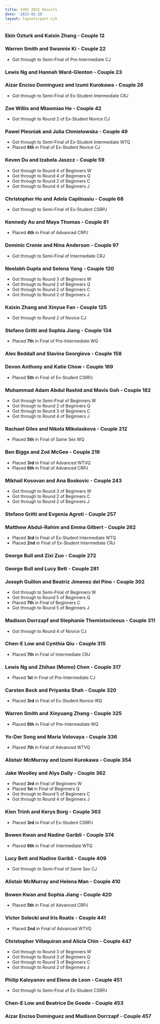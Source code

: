 ```yaml
---
title: IVDC 2022 Results
date: '2022-02-26'
layout: layouts/post.njk
---
```



### Ekin Ozturk and Kaixin Zhang - Couple 12

### Warren Smith and Swannie Ki - Couple 22
 - Got through to Semi-Final of Pre-Intermediate CJ

### Lewis Ng and Hannah Ward-Glenton - Couple 23

### Aizar Enciso Dominguez and Izumi Kurokawa - Couple 26
 - Got through to Semi-Final of Ex-Student Intermediate CRJ

### Zoe Willis and Miaomiao He - Couple 42
 - Got through to Round 2 of Ex-Student Novice CJ

### Pawel Plesniak and Julia Chmielowska - Couple 49
 - Got through to Semi-Final of Ex-Student Intermediate WTQ
 - Placed **6th** in Final of Ex-Student Novice CJ

### Keven Du and Izabela Jaszcz - Couple 59
 - Got through to Round 4 of Beginners W
 - Got through to Round 4 of Beginners Q
 - Got through to Round 2 of Beginners C
 - Got through to Round 4 of Beginners J

### Christopher Ho and Adela Capilnasiu - Couple 68
 - Got through to Semi-Final of Ex-Student CSRPJ

### Kennedy Au and Maya Thomas - Couple 81
 - Placed **4th** in Final of Advanced CRPJ

### Dominic Cronie and Nina Anderson - Couple 97
 - Got through to Semi-Final of Intermediate CRJ

### Neelabh Gupta and Selena Yang - Couple 120
 - Got through to Round 3 of Beginners W
 - Got through to Round 2 of Beginners Q
 - Got through to Round 2 of Beginners C
 - Got through to Round 2 of Beginners J

### Kaixin Zhang and Xinyue Fan - Couple 125
 - Got through to Round 2 of Novice CJ

### Stefano Gritti and Sophia Jiang - Couple 134
 - Placed **7th** in Final of Pre-Intermediate WQ

### Alex Beddall and Slavina Georgieva - Couple 158

### Devon Anthony and Katie Chow - Couple 169
 - Placed **5th** in Final of Ex-Student CSRPJ

### Muhammad Adam Abdul Rashid and Mavis Goh - Couple 182
 - Got through to Semi-Final of Beginners W
 - Got through to Round 2 of Beginners Q
 - Got through to Round 3 of Beginners C
 - Got through to Round 4 of Beginners J

### Rachael Giles and Nikola Mikolaskova - Couple 212
 - Placed **5th** in Final of Same Sex WQ

### Ben Biggs and Zoë McGee - Couple 219
 - Placed **3rd** in Final of Advanced WTVQ
 - Placed **6th** in Final of Advanced CRPJ

### Mikhail Kosovan and Ana Boskovic - Couple 243
 - Got through to Round 3 of Beginners W
 - Got through to Round 2 of Beginners C
 - Got through to Round 2 of Beginners J

### Stefano Gritti and Evgenia Agroti - Couple 257

### Matthew Abdul-Rahim and Emma Gilbert - Couple 262
 - Placed **3rd** in Final of Ex-Student Intermediate WTQ
 - Placed **2nd** in Final of Ex-Student Intermediate CRJ

### George Bull and Zixi Zuo - Couple 272

### George Bull and Lucy Bett - Couple 281

### Joseph Guillon and Beatriz Jimenez del Pino - Couple 302
 - Got through to Semi-Final of Beginners W
 - Got through to Round 5 of Beginners Q
 - Placed **7th** in Final of Beginners C
 - Got through to Round 5 of Beginners J

### Madison Dorrzapf and Stephanie Themistocleous - Couple 311
 - Got through to Round 4 of Novice CJ

### Chen-E Low and Cynthia Qiu - Couple 315
 - Placed **7th** in Final of Intermediate CRJ

### Lewis Ng and Zhihao (Momo) Chen - Couple 317
 - Placed **1st** in Final of Pre-Intermediate CJ

### Carsten Beck and Priyanka Shah - Couple 320
 - Placed **3rd** in Final of Ex-Student Novice WQ

### Warren Smith and Xinyuang Zhang - Couple 325
 - Placed **6th** in Final of Pre-Intermediate WQ

### Yo-Der Song and Maria Volovaya - Couple 336
 - Placed **7th** in Final of Advanced WTVQ

### Alistair McMurray and Izumi Kurokawa - Couple 354

### Jake Woolley and Alys Dally - Couple 362
 - Placed **3rd** in Final of Beginners W
 - Placed **1st** in Final of Beginners Q
 - Got through to Round 5 of Beginners C
 - Got through to Round 4 of Beginners J

### Kien Trinh and Kerys Borg - Couple 363
 - Placed **3rd** in Final of Ex-Student CSRPJ

### Bowen Kwan and Nadine Garibli - Couple 374
 - Placed **6th** in Final of Intermediate WTQ

### Lucy Bett and Nadine Garibli - Couple 409
 - Got through to Semi-Final of Same Sex CJ

### Alistair McMurray and Helena Man - Couple 410

### Bowen Kwan and Sophia Jiang - Couple 420
 - Placed **5th** in Final of Advanced CRPJ

### Victor Solecki and Iris Roatis - Couple 441
 - Placed **2nd** in Final of Advanced WTVQ

### Christopher Villaquiran and Alicia Chin - Couple 447
 - Got through to Round 3 of Beginners W
 - Got through to Round 3 of Beginners Q
 - Got through to Round 3 of Beginners C
 - Got through to Round 2 of Beginners J

### Philip Kaloyanov and Elena de Leon - Couple 451
 - Got through to Semi-Final of Ex-Student CSRPJ

### Chen-E Low and Beatrice De Goede - Couple 453

### Aizar Enciso Dominguez and Madison Dorrzapf - Couple 457
